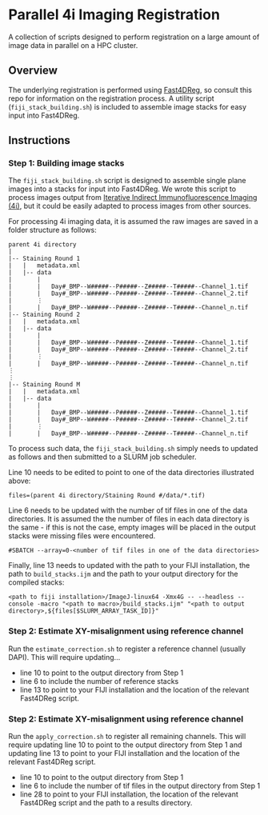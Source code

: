 # Parallel 4i Imaging Registration

A collection of scripts designed to perform registration on a large amount of image data in parallel on a HPC cluster.

## Overview

The underlying registration is performed using [Fast4DReg](https://github.com/guijacquemet/Fast4DReg), so consult this repo for information on the registration process. A utility script (`fiji_stack_building.sh`) is included to assemble image stacks for easy input into Fast4DReg.

## Instructions

### Step 1: Building image stacks

The `fiji_stack_building.sh` script is designed to assemble single plane images into a stacks for input into Fast4DReg. We wrote this script to process images output from [Iterative Indirect Immunofluorescence Imaging (4i)](https://doi.org/10.1126/science.aar7042), but it could be easily adapted to process images from other sources.

For processing 4i imaging data, it is assumed the raw images are saved in a folder structure as follows:
```
parent 4i directory
|
|-- Staining Round 1
|   |   metadata.xml
|   |-- data
|       |
|       |   Day#_BMP--W#####--P#####--Z#####--T#####--Channel_1.tif
|       |   Day#_BMP--W#####--P#####--Z#####--T#####--Channel_2.tif
|       ⋮
|       |   Day#_BMP--W#####--P#####--Z#####--T#####--Channel_n.tif
|-- Staining Round 2
|   |   metadata.xml
|   |-- data
|       |
|       |   Day#_BMP--W#####--P#####--Z#####--T#####--Channel_1.tif
|       |   Day#_BMP--W#####--P#####--Z#####--T#####--Channel_2.tif
|       ⋮
|       |   Day#_BMP--W#####--P#####--Z#####--T#####--Channel_n.tif
⋮
⋮
|-- Staining Round M
|   |   metadata.xml
|   |-- data
|       |
|       |   Day#_BMP--W#####--P#####--Z#####--T#####--Channel_1.tif
|       |   Day#_BMP--W#####--P#####--Z#####--T#####--Channel_2.tif
|       ⋮
|       |   Day#_BMP--W#####--P#####--Z#####--T#####--Channel_n.tif
```
To process such data, the `fiji_stack_building.sh` simply needs to updated as follows and then submitted to a SLURM job scheduler.

Line 10 needs to be edited to point to one of the data directories illustrated above:
```shell
files=(parent 4i directory/Staining Round #/data/*.tif)
```
Line 6 needs to be updated with the number of tif files in one of the data directories. It is assumed the the number of files in each data directory is the same - if this is not the case, empty images will be placed in the output stacks were missing files were encountered.
```shell
#SBATCH --array=0-<number of tif files in one of the data directories>
```
Finally, line 13 needs to updated with the path to your FIJI installation, the path to `build_stacks.ijm` and the path to your output directory for the compiled stacks:
```shell
<path to fiji installation>/ImageJ-linux64 -Xmx4G -- --headless --console -macro "<path to macro>/build_stacks.ijm" "<path to output directory>,${files[$SLURM_ARRAY_TASK_ID]}"
```
### Step 2: Estimate XY-misalignment using reference channel

Run the `estimate_correction.sh` to register a reference channel (usually DAPI). This will require updating...
* line 10 to point to the output directory from Step 1
* line 6 to include the number of reference stacks
* line 13 to point to your FIJI installation and the location of the relevant Fast4DReg script.

### Step 2: Estimate XY-misalignment using reference channel

Run the `apply_correction.sh` to register all remaining channels. This will require updating line 10 to point to the output directory from Step 1 and updating line 13 to point to your FIJI installation and the location of the relevant Fast4DReg script.
* line 10 to point to the output directory from Step 1
* line 6 to include the number of tif files in the output directory from Step 1
* line 28 to point to your FIJI installation, the location of the relevant Fast4DReg script and the path to a results directory.
